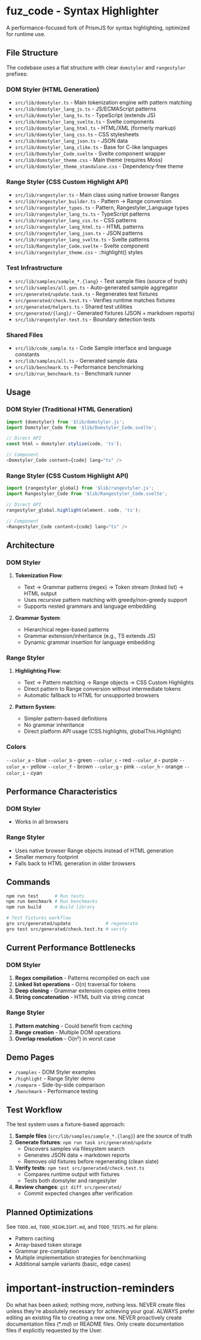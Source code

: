 # fuz_code - Syntax Highlighter

A performance-focused fork of PrismJS for syntax highlighting, optimized for runtime use.

## File Structure

The codebase uses a flat structure with clear `domstyler` and `rangestyler` prefixes:

### DOM Styler (HTML Generation)

- `src/lib/domstyler.ts` - Main tokenization engine with pattern matching
- `src/lib/domstyler_lang_js.ts` - JS/ECMAScript patterns
- `src/lib/domstyler_lang_ts.ts` - TypeScript (extends JS)
- `src/lib/domstyler_lang_svelte.ts` - Svelte components
- `src/lib/domstyler_lang_html.ts` - HTML/XML (formerly markup)
- `src/lib/domstyler_lang_css.ts` - CSS stylesheets
- `src/lib/domstyler_lang_json.ts` - JSON data
- `src/lib/domstyler_lang_clike.ts` - Base for C-like languages
- `src/lib/Domstyler_Code.svelte` - Svelte component wrapper
- `src/lib/domstyler_theme.css` - Main theme (requires Moss)
- `src/lib/domstyler_theme_standalone.css` - Dependency-free theme

### Range Styler (CSS Custom Highlight API)

- `src/lib/rangestyler.ts` - Main class using native browser Ranges
- `src/lib/rangestyler_builder.ts` - Pattern → Range conversion
- `src/lib/rangestyler_types.ts` - Pattern, Rangestyler_Language types
- `src/lib/rangestyler_lang_ts.ts` - TypeScript patterns
- `src/lib/rangestyler_lang_css.ts` - CSS patterns
- `src/lib/rangestyler_lang_html.ts` - HTML patterns
- `src/lib/rangestyler_lang_json.ts` - JSON patterns
- `src/lib/rangestyler_lang_svelte.ts` - Svelte patterns
- `src/lib/Rangestyler_Code.svelte` - Svelte component
- `src/lib/rangestyler_theme.css` - ::highlight() styles

### Test Infrastructure

- `src/lib/samples/sample_*.{lang}` - Test sample files (source of truth)
- `src/lib/samples/all.gen.ts` - Auto-generated sample aggregator
- `src/generated/update.task.ts` - Regenerates test fixtures
- `src/generated/check.test.ts` - Verifies runtime matches fixtures
- `src/generated/helpers.ts` - Shared test utilities
- `src/generated/{lang}/` - Generated fixtures (JSON + markdown reports)
- `src/lib/rangestyler.test.ts` - Boundary detection tests

### Shared Files

- `src/lib/code_sample.ts` - Code Sample interface and language constants
- `src/lib/samples/all.ts` - Generated sample data
- `src/lib/benchmark.ts` - Performance benchmarking
- `src/lib/run_benchmark.ts` - Benchmark runner

## Usage

### DOM Styler (Traditional HTML Generation)

```typescript
import {domstyler} from '$lib/domstyler.js';
import Domstyler_Code from '$lib/Domstyler_Code.svelte';

// Direct API
const html = domstyler.stylize(code, 'ts');

// Component
<Domstyler_Code content={code} lang="ts" />
```

### Range Styler (CSS Custom Highlight API)

```typescript
import {rangestyler_global} from '$lib/rangestyler.js';
import Rangestyler_Code from '$lib/Rangestyler_Code.svelte';

// Direct API
rangestyler_global.highlight(element, code, 'ts');

// Component
<Rangestyler_Code content={code} lang="ts" />
```

## Architecture

### DOM Styler

1. **Tokenization Flow**:
   - Text → Grammar patterns (regex) → Token stream (linked list) → HTML output
   - Uses recursive pattern matching with greedy/non-greedy support
   - Supports nested grammars and language embedding

2. **Grammar System**:
   - Hierarchical regex-based patterns
   - Grammar extension/inheritance (e.g., TS extends JS)
   - Dynamic grammar insertion for language embedding

### Range Styler

1. **Highlighting Flow**:
   - Text → Pattern matching → Range objects → CSS Custom Highlights
   - Direct pattern to Range conversion without intermediate tokens
   - Automatic fallback to HTML for unsupported browsers

2. **Pattern System**:
   - Simpler pattern-based definitions
   - No grammar inheritance
   - Direct platform API usage (CSS.highlights, globalThis.Highlight)

### Colors

`--color_a` - blue
`--color_b` - green
`--color_c` - red
`--color_d` - purple
`--color_e` - yellow
`--color_f` - brown
`--color_g` - pink
`--color_h` - orange
`--color_i` - cyan

## Performance Characteristics

### DOM Styler

- Works in all browsers

### Range Styler

- Uses native browser Range objects instead of HTML generation
- Smaller memory footprint
- Falls back to HTML generation in older browsers

## Commands

```bash
npm run test      # Run tests
npm run benchmark # Run benchmarks
npm run build     # Build library

# Test fixtures workflow
gro src/generated/update             # regenerate
gro test src/generated/check.test.ts # verify
```

## Current Performance Bottlenecks

### DOM Styler

1. **Regex compilation** - Patterns recompiled on each use
2. **Linked list operations** - O(n) traversal for tokens
3. **Deep cloning** - Grammar extension copies entire trees
4. **String concatenation** - HTML built via string concat

### Range Styler

1. **Pattern matching** - Could benefit from caching
2. **Range creation** - Multiple DOM operations
3. **Overlap resolution** - O(n²) in worst case

## Demo Pages

- `/samples` - DOM Styler examples
- `/highlight` - Range Styler demo
- `/compare` - Side-by-side comparison
- `/benchmark` - Performance testing

## Test Workflow

The test system uses a fixture-based approach:

1. **Sample files** (`src/lib/samples/sample_*.{lang}`) are the source of truth
2. **Generate fixtures**: `npm run task src/generated/update`
   - Discovers samples via filesystem search
   - Generates JSON data + markdown reports
   - Removes old fixtures before regenerating (clean slate)
3. **Verify tests**: `npm test src/generated/check.test.ts`
   - Compares runtime output with fixtures
   - Tests both domstyler and rangestyler
4. **Review changes**: `git diff src/generated/`
   - Commit expected changes after verification

## Planned Optimizations

See `TODO.md`, `TODO_HIGHLIGHT.md`, and `TODO_TESTS.md` for plans:

- Pattern caching
- Array-based token storage
- Grammar pre-compilation
- Multiple implementation strategies for benchmarking
- Additional sample variants (basic, edge cases)

# important-instruction-reminders

Do what has been asked; nothing more, nothing less.
NEVER create files unless they're absolutely necessary for achieving your goal.
ALWAYS prefer editing an existing file to creating a new one.
NEVER proactively create documentation files (\*.md) or README files. Only create documentation files if explicitly requested by the User.
